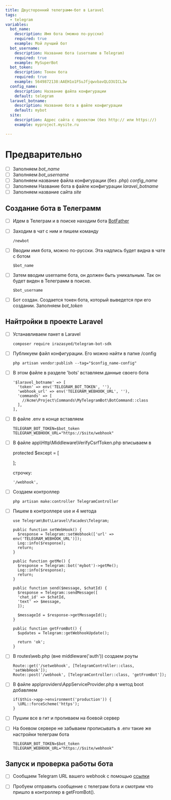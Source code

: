 ```yaml
---
title: Двусторонний телеграмм-бот в Laravel
tags:
  - telegram
variables:
  bot_name:
    description: Имя бота (можно по-русски)
    required: true
    example: Мой лучший бот
  bot_username:
    description: Название бота (username в Telegram)
    required: true
    example: MySuperBot
  bot_token:
    description: Токен бота
    required: true
    example: 5649872138:AAEH1o1FSuJfjqwvbavQLO3UICL3w
  config_name:
    description: Название файла конфигурации
    default: telegram
  laravel_botname:
    description: Название бота в файле конфигурации
    default: mybot
  site:
    description: Адрес сайта с проектом (без http:// или https://)
    example: myproject.mysite.ru 

---
```


# Предварительно
- [ ] Заполняем <var>bot_name</var>
- [ ] Заполняем <var>bot_username</var>
- [ ] Заполняем название файла конфигурации (без .php) <var>config_name</var>
- [ ] Заполняем Название бота в файле конфигурации <var>laravel_botname</var>
- [ ] Заполняем название сайта <var>site</var>

## Создание бота в Телеграмм

- [ ] Идем в Телеграм и в поиске находим бота [BotFather](https://t.me/BotFather)
  
- [ ] Заходим в чат с ним и пишем команду

  ```
  /newbot
  ```

- [ ] Вводим имя бота, можно по-русски. Эта надпись будет видна в чате с ботом

  ```
  $bot_name
  ```

- [ ] Затем вводим username бота, он должен быть уникальным. Так он будет виден в Телеграмм в поиске.

  ```
  $bot_username
  ```

- [ ] Бот создан. Создается токен бота, который выведется при его создании. Заполняем <var>bot_token</var>

## Найтройки в проекте Laravel

- [ ] Устанавливаем пакет в Laravel

  ```
  composer require irazasyed/telegram-bot-sdk
  ```

- [ ] Публикуем файл конфигурации. Его можно найти в папке /config

  ```
  php artisan vendor:publish --tag="$config_name-config"
  ```

- [ ] В этом файле в разделе 'bots' вставляем данные своего бота

  ```
  '$laravel_botname' => [
    'token' => env('TELEGRAM_BOT_TOKEN', ''),
    'webhook_url' => env('TELEGRAM_WEBHOOK_URL', ''),
    'commands' => [
      //Acme\Project\Commands\MyTelegramBot\BotCommand::class
    ],
  ],
  ```

- [ ] В файле .env в конце вставляем

  ```
  TELEGRAM_BOT_TOKEN=$bot_token
  TELEGRAM_WEBHOOK_URL="https://$site/webhook"
  ```

- [ ] В файле app\Http\Middleware\VerifyCsrfToken.php вписываем в
  
  protected $except = [

  ];

  строчку: 

  ```
  '/webhook',
  ```

- [ ] Создаем контроллер

  ```
  php artisan make:controller TelegramController
  ```

- [ ] Пишем в контроллере use и 4 метода

  ```
  use Telegram\Bot\Laravel\Facades\Telegram;

  public function setWebHook() {
    $response = Telegram::setWebhook(['url' => env('TELEGRAM_WEBHOOK_URL')]);
    Log::info($response);
    return;
  }
  
  public function getMe() {
    $response = Telegram::bot('mybot')->getMe();
    Log::info($response);
    return;
  }
  
  public function send($message, $chatId) {
    $response = Telegram::sendMessage([
    'chat_id' => $chatId,
    'text' => $message,
    ]);
  
    $messageId = $response->getMessageId();
  }
  
  public function getFromBot() {
    $updates = Telegram::getWebhookUpdate();

    return 'ok';
  }
  ```

- [ ] В routes\web.php (вне middleware('auth')) создаем роуты

  ```
  Route::get('/setwebhook', [TelegramController::class, 'setWebHook']);
  Route::post('/webhook', [TelegramController::class, 'getFromBot']);
  ```

- [ ] В файле app\providers\AppServiceProvider.php в метод boot добавляем

  ```
  if($this->app->environment('production')) {
    \URL::forceScheme('https');
  }
  ```

- [ ] Пушим все в гит и проливаем на боевой сервер
- [ ] На боевом сервере не забываем прописывать в .env такие же настройки телеграм бота

  ```
  TELEGRAM_BOT_TOKEN=$bot_token
  TELEGRAM_WEBHOOK_URL="https://$site/webhook"
  ```

## Запуск и проверка работы бота

- [ ] Сообщаем Telegram URL вашего webhook с помощью [ссылки](https://$site/setwebhook)


- [ ] Пробуем отправить сообщение с телеграм бота и смотрим что пришло в контроллер в getFromBot().

